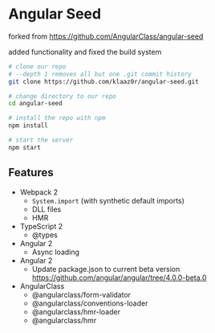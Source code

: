 # Angular Seed

forked from https://github.com/AngularClass/angular-seed

added functionality and fixed the build system

```bash
# clone our repo
# --depth 1 removes all but one .git commit history
git clone https://github.com/klaaz0r/angular-seed.git

# change directory to our repo
cd angular-seed

# install the repo with npm
npm install

# start the server
npm start
```

## Features
* Webpack 2
  * `System.import` (with synthetic default imports)
  * DLL files
  * HMR
* TypeScript 2
  * @types
* Angular 2
  * Async loading
* Angular 2
  * Update package.json to current beta version https://github.com/angular/angular/tree/4.0.0-beta.0
* AngularClass
  * @angularclass/form-validator
  * @angularclass/conventions-loader
  * @angularclass/hmr-loader
  * @angularclass/hmr
